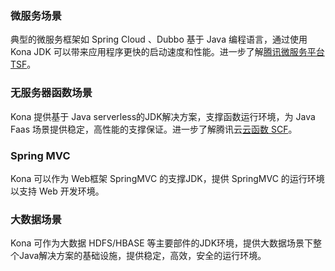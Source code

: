 ### 微服务场景
典型的微服务框架如 Spring Cloud 、Dubbo 基于 Java 编程语言，通过使用 Kona JDK 可以带来应用程序更快的启动速度和性能。进一步了解[腾讯微服务平台 TSF](https://cloud.tencent.com/product/tsf)。


### 无服务器函数场景
Kona 提供基于 Java serverless的JDK解决方案，支撑函数运行环境，为 Java Faas 场景提供稳定，高性能的支撑保证。进一步了解腾讯云[云函数 SCF](https://cloud.tencent.com/product/scf)。

### Spring MVC
Kona 可以作为 Web框架 SpringMVC 的支撑JDK，提供 SpringMVC 的运行环境以支持 Web 开发环境。

### 大数据场景
Kona 可作为大数据 HDFS/HBASE 等主要部件的JDK环境，提供大数据场景下整个Java解决方案的基础设施，提供稳定，高效，安全的运行环境。




